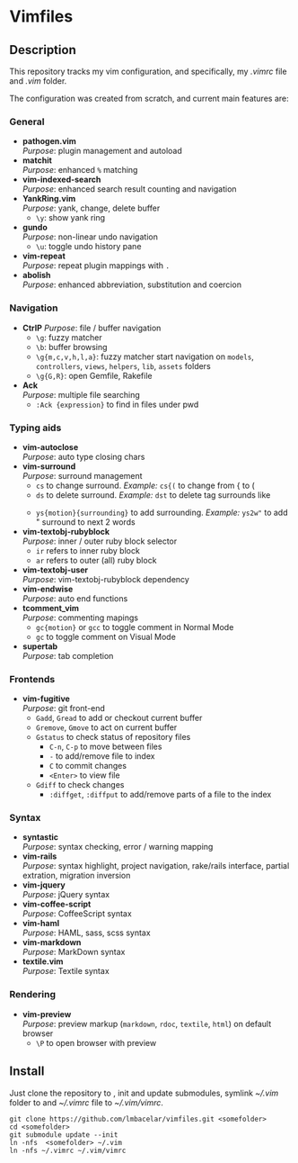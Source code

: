 # Vimfiles

## Description
This repository tracks my vim configuration, and specifically, my _.vimrc_ file and _.vim_ folder.

The configuration was created from scratch, and current main features are:

### General
* __pathogen.vim__  
_Purpose_: plugin management and autoload
* __matchit__  
_Purpose_: enhanced `%` matching
* __vim-indexed-search__  
_Purpose_: enhanced search result counting and navigation
* __YankRing.vim__  
_Purpose_: yank, change, delete buffer
  * `\y`: show yank ring
* __gundo__  
_Purpose_: non-linear undo navigation
  * `\u`: toggle undo history pane
* __vim-repeat__  
_Purpose_: repeat plugin mappings with `.`
* __abolish__  
_Purpose_: enhanced abbreviation, substitution and coercion

### Navigation
* __CtrlP__
_Purpose_: file / buffer navigation
  * `\g`: fuzzy matcher
  * `\b`: buffer browsing
  * `\g{m,c,v,h,l,a}`: fuzzy matcher start navigation on `models`, `controllers`, `views`, `helpers`, `lib`, `assets` folders
  * `\g{G,R}`: open Gemfile, Rakefile
* __Ack__  
_Purpose_: multiple file searching
  * `:Ack {expression}` to find in files under pwd

### Typing aids
* __vim-autoclose__  
_Purpose_: auto type closing chars
* __vim-surround__  
_Purpose_: surround management
  * `cs` to change surround. _Example:_ `cs{(` to change from { to (
  * `ds` to delete surround. _Example:_ `dst` to delete tag surrounds like <p></p>
  * `ys{motion}{surrounding}` to add surrounding. _Example:_ `ys2w"` to add " surround to next 2 words
* __vim-textobj-rubyblock__  
_Purpose_: inner / outer ruby block selector
  * `ir` refers to inner ruby block
  * `ar` refers to outer (all) ruby block
* __vim-textobj-user__  
_Purpose_: vim-textobj-rubyblock dependency
* __vim-endwise__  
_Purpose_: auto end functions
* __tcomment_vim__  
_Purpose_: commenting mapings
  * `gc{motion}` or `gcc` to toggle comment in Normal Mode
  * `gc` to toggle comment on Visual Mode
* __supertab__  
_Purpose_: tab completion

### Frontends
* __vim-fugitive__  
_Purpose_: git front-end
  * `Gadd`, `Gread` to add or checkout current buffer
  * `Gremove`, `Gmove` to act on current buffer
  * `Gstatus` to check status of repository files
    * `C-n`, `C-p` to move between files
    * `-` to add/remove file to index
    * `C` to commit changes
    * `<Enter>` to view file
  * `Gdiff` to check changes
    * `:diffget`, `:diffput` to add/remove parts of a file to the index

### Syntax
* __syntastic__  
_Purpose_: syntax checking, error / warning mapping
* __vim-rails__  
_Purpose_: syntax highlight, project navigation, rake/rails interface, partial extration, migration inversion
* __vim-jquery__  
_Purpose_: jQuery syntax
* __vim-coffee-script__  
_Purpose_: CoffeeScript syntax
* __vim-haml__  
_Purpose_: HAML, sass, scss syntax
* __vim-markdown__  
_Purpose_: MarkDown syntax
* __textile.vim__  
_Purpose_: Textile syntax

### Rendering
* __vim-preview__  
_Purpose_: preview markup (`markdown`, `rdoc`, `textile`, `html`) on default browser
  * `\P` to open browser with preview

## Install
Just clone the repository to <somefolder>, init and update submodules, symlink _~/.vim_ folder to <somefolder> and _~/.vimrc_ file to _~/.vim/vimrc_.

    git clone https://github.com/lmbacelar/vimfiles.git <somefolder>
    cd <somefolder>
    git submodule update --init
    ln -nfs  <somefolder> ~/.vim
    ln -nfs ~/.vimrc ~/.vim/vimrc
